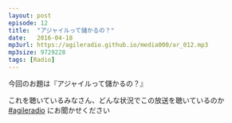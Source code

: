 ```yaml
---
layout: post
episode: 12
title:  "アジャイルって儲かるの？"
date:   2016-04-18
mp3url: https://agileradio.github.io/media000/ar_012.mp3
mp3size: 9729228
tags: [Radio]
---
```


今回のお題は『アジャイルって儲かるの？』  

これを聴いているみなさん、どんな状況でこの放送を聴いているのか [#agileradio](https://twitter.com/intent/tweet?hashtags=agileradio) にお聞かせください  

